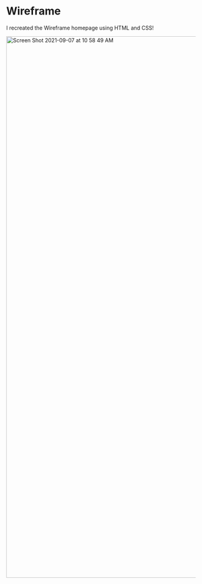 # Wireframe

I recreated the Wireframe homepage using HTML and CSS!

<img width="1436" alt="Screen Shot 2021-09-07 at 10 58 49 AM" src="https://user-images.githubusercontent.com/88952205/133488251-06a7347c-3585-46ab-8cd2-e4df80b38531.png">
